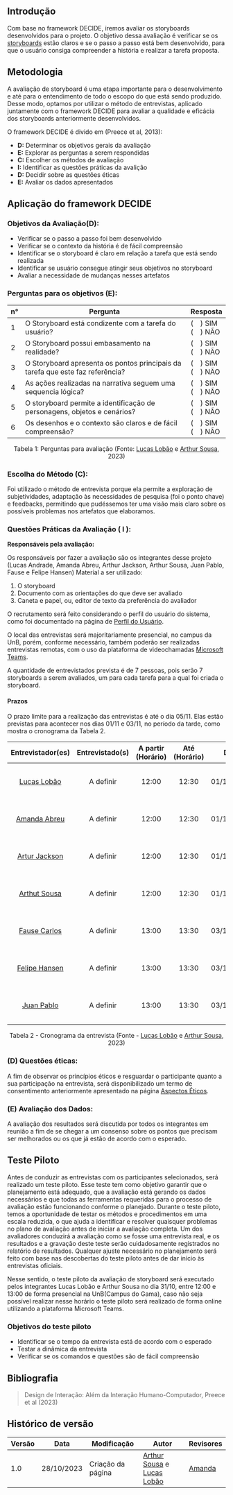 ## Introdução

Com base no framework DECIDE, iremos avaliar os storyboards desenvolvidos para o projeto. O objetivo dessa avaliação é verificar se os [storyboards](./storyboards.md) estão claros e se o passo a passo está bem desenvolvido, para que o usuário consiga compreender a história e realizar a tarefa proposta.

## Metodologia

 A avaliação de storyboard é uma etapa importante para o desenvolvimento e até para o entendimento de todo o escopo do que está sendo produzido. Desse modo, optamos por utilizar o método de entrevistas, aplicado juntamente com o framework DECIDE para avaliar a qualidade e eficácia dos storyboards anteriormente desenvolvidos.

 O framework DECIDE é divido em (Preece et al, 2013):

 - **D:** Determinar os objetivos gerais da avaliação
 - **E:** Explorar as perguntas a serem respondidas
 - **C:** Escolher os métodos de avaliação
 - **I:** Identificar as questões práticas da avalição
 - **D:** Decidir sobre as questões éticas
 - **E:** Avaliar os dados apresentados

 
## Aplicação do framework DECIDE

### Objetivos da Avaliação(D):

- Verificar se o passo a passo foi bem desenvolvido
- Verificar se o contexto da história é de fácil compreensão
- Identificar se o storyboard é claro em relação a tarefa que está sendo realizada
- Identificar se usuário consegue atingir seus objetivos no storyboard
- Avaliar a necessidade de mudanças nesses artefatos

### Perguntas para os objetivos (E):

<center>

|   n°   | Pergunta | Resposta |
|--------|-----------|----------|
| 1 | O Storyboard está condizente com a tarefa do usuário? | (&emsp;) SIM <br> (&emsp;) NÃO  |
| 2 | O Storyboard possui embasamento na realidade? | (&emsp;) SIM <br> (&emsp;) NÃO |
| 3 | O Storyboard apresenta os pontos principais da tarefa que este faz referência? | (&emsp;) SIM <br> (&emsp;) NÃO |
| 4 | As ações realizadas na narrativa seguem uma sequencia lógica? | (&emsp;) SIM <br> (&emsp;) NÃO |
| 5 | O storyboard permite a identificação de personagens, objetos e cenários? | (&emsp;) SIM <br> (&emsp;) NÃO |
| 6 | Os desenhos e o contexto são claros e de fácil compreensão? | (&emsp;) SIM <br> (&emsp;) NÃO |


Tabela 1: Perguntas para avaliação (Fonte: [Lucas Lobão](https://github.com/lucaslobao-18) e [Arthur Sousa](https://github.com/arthurrsousa), 2023)

</center>

### Escolha do Método (C):

Foi utilizado o método de entrevista porque ela permite a exploração de subjetividades, adaptação às necessidades de pesquisa (foi o ponto chave) e feedbacks, permitindo que pudéssemos ter uma visão mais claro sobre os possíveis problemas nos artefatos que elaboramos.

### Questões Práticas da Avaliação ( I ):

**Responsáveis pela avaliação:**

Os responsáveis por fazer a avaliação são os integrantes desse projeto (Lucas Andrade, Amanda Abreu, Arthur Jackson, Arthur Sousa, Juan Pablo, Fause e Felipe Hansen)
Material a ser utilizado:

1. O storyboard
2. Documento com as orientações do que deve ser avaliado
3. Caneta e papel, ou, editor de texto da preferência do avaliador

O recrutamento será feito considerando o perfil do usuário do sistema, como foi documentado na página de [Perfil do Usuário](../../analiseRequisitos/perfil_do_usuario.md).

O local das entrevistas será majoritariamente presencial, no campus da UnB, porém, conforme necessário, também poderão ser realizadas entrevistas remotas, com o uso da plataforma de videochamadas [Microsoft Teams](https://www.microsoft.com/pt-br/microsoft-teams/group-chat-software).

A quantidade de entrevistados prevista é de 7 pessoas, pois serão 7 storyboards a serem avaliados, um para cada tarefa para a qual foi criada o storyboard.

#### Prazos

O prazo limite para a realização das entrevistas é até o dia 05/11. Elas estão previstas para acontecer nos dias 01/11 e 03/11, no período da tarde, como mostra o cronograma da Tabela 2.

<center>

| Entrevistador(es) | Entrevistado(s) | A partir (Horário)  | Até (Horário) |    Data    |    Local     |
| :----------------: | :-------------: | :---------------: | :------------: | :--------: | :----------: |
|  [Lucas Lobão](https://github.com/lucaslobao-18)  | A definir |       12:00       |     12:30      | 01/11/2023 | Presencial (FGA) ou Microsoft Teams |
|  [Amanda Abreu](https://github.com/Amandaaaaabreu)  | A definir |       12:00       |     12:30      | 01/11/2023 | Presencial (FGA) ou Microsoft Teams |
|  [Artur Jackson](https://github.com/artur-jack)  | A definir |       12:00       |   12:30     | 01/11/2023 | Presencial (FGA) ou Microsoft Teams |
|  [Arthut Sousa](https://github.com/arthurrsousa)  |   A definir    |       12:00       |     12:30      | 01/11/2023 | Presencial (FGA) ou Microsoft Teams |
|  [Fause Carlos](https://github.com/FauseSkyWalker)  |  A definir    |       13:00      |     13:30      | 03/11/2023 | Presencial (FGA) ou Microsoft Teams |
|  [Felipe Hansen](https://github.com/FHansen98)  |   A definir    |       13:00       |     13:30      | 03/11/2023 | Presencial (FGA) ou Microsoft Teams |
|  [Juan Pablo](https://github.com/Juan-Ricarte)  |   A definir    |       13:00       |     13:30      | 03/11/2023 | Presencial (FGA) ou Microsoft Teams |

Tabela 2 - Cronograma da entrevista (Fonte - [Lucas Lobão](https://github.com/lucaslobao-18) e [Arthur Sousa](https://github.com/arthurrsousa), 2023)

</center>

### (D) Questões éticas:

A fim de observar os princípios éticos e resguardar o participante quanto a sua participação na entrevista, será disponibilizado um termo de consentimento anteriormente apresentado na página [Aspectos Éticos](../../analiseRequisitos/aspectos_eticos.md).

### (E) Avaliação dos Dados:

A avaliação dos resultados será discutida por todos os integrantes em reunião a fim de se chegar a um consenso sobre os pontos que precisam ser melhorados ou os que já estão de acordo com o esperado.

## Teste Piloto

Antes de conduzir as entrevistas com os participantes selecionados, será realizado um teste piloto. Esse teste tem como objetivo garantir que o planejamento está adequado, que a avaliação está gerando os dados necessários e que todas as ferramentas requeridas para o processo de avaliação estão funcionando conforme o planejado. Durante o teste piloto, temos a oportunidade de testar os métodos e procedimentos em uma escala reduzida, o que ajuda a identificar e resolver quaisquer problemas no plano de avaliação antes de iniciar a avaliação completa. Um dos avaliadores conduzirá a avaliação como se fosse uma entrevista real, e os resultados e a gravação deste teste serão cuidadosamente registrados no relatório de resultados. Qualquer ajuste necessário no planejamento será feito com base nas descobertas do teste piloto antes de dar início às entrevistas oficiais.

Nesse sentido, o teste piloto da avaliação de storyboard será executado pelos integrantes Lucas Lobão e Arthur Sousa no dia 31/10, entre 12:00 e 13:00 de forma presencial na UnB(Campus do Gama), caso não seja possível realizar nesse horário o teste piloto será realizado de forma online utilizando a plataforma Microsoft Teams.

### Objetivos do teste piloto

- Identificar se o tempo da entrevista está de acordo com o esperado
- Testar a dinâmica da entrevista
- Verificar se os comandos e questões são de fácil compreensão

## Bibliografia

> Design de Interação: Além da Interação Humano-Computador, Preece et al (2023)


## Histórico de versão

| Versão | Data       | Modificação                             | Autor                         | Revisores                         |
| ------ | ---------- | --------------------------------------- | ----------------------------- | ----------------------------- |
|    1.0   |   28/10/2023   |   Criação da página |  [Arthur Sousa](https://github.com/arthurrsousa) e [Lucas Lobão](https://github.com/lucaslobao-18) |  [Amanda](https://github.com/Amandaaaaabreu)|
